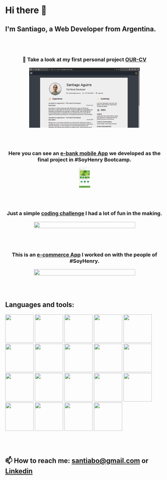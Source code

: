 

# Hi there 👋   

## I'm Santiago, a Web Developer from Argentina.  
<br></br>

### <div align="center"> 🔭 Take a look at my first personal project [OUR-CV](https://github.com/santiabo/OUR-CV)  
  <p align="center">
<img src="https://raw.githubusercontent.com/santiabo/santiabo/main/ourcv-web.png" width="70%" height="70%" align="center">  
  </p>
</div>

<br></br>
### <div align="center"> Here you can see an [e-bank mobile App](https://github.com/arielboyu/Henry-Bank-Front-G05) we developed as the final project in #SoyHenry Bootcamp.  
  <p align="center">
<img src= 'https://raw.githubusercontent.com/santiabo/santiabo/main/TreeBank.png' width="35" height="35%" align="center">  
  </p>
</div>

<br></br>
### <div align="center"> Just a simple [coding challenge](https://github.com/santiabo/Aerolab-Challenge) I had a lot of fun in the making.  
   <p align="center">
<img src='https://user-images.githubusercontent.com/67667762/119336421-0b768400-bc64-11eb-9f50-0210aeb7c9fa.png'  width="80%" height="80%" >  
   </p>
</div>  

<br></br>
### <div align="center"> This is an [e-commerce App](https://github.com/santiabo/e-commerce-project) I worked on with the people of #SoyHenry.  
   <p align="center">
<img src='https://camo.githubusercontent.com/b1c841e3ad29f12b57b9a0c9db4b8a6eadc4df6bf9edcb66739363fa62b9a2d7/687474703a2f2f7265732e636c6f7564696e6172792e636f6d2f676f6e7a616c6f616775696c61726d2f696d6167652f75706c6f61642f76313631323139353736392f486f6d655f616c637268732e6a7067'  width="80%" height="80%" >  
   </p>
</div>  
  
<br></br>


## Languages and tools:  
   
<p float="left">
<img src="https://encrypted-tbn0.gstatic.com/images?q=tbn:ANd9GcQdKQPqjeOA7doseebdiP5IDuwDjyKlbs3AnJ4HPgn2JEAAlUWm9VoYQIgCeKUNL-KML3Y&usqp=CAU" width="90px" height="90px">
<img src="https://www.htmlcinco.com/wp-content/uploads/2011/01/HTML5_Logo_256.png" width="90px" height="90px">
<img src="https://blastcoding.com/wp-content/uploads/2018/10/CSS3.png" width="90px" height="90px"> 
<img src="https://www.mathieufontaine.dev/img/logos/react-js.png" width="90px" height="90px"> 
<img src="https://raw.githubusercontent.com/styled-components/brand/master/styled-components.png" width="90px" height="90px"> 
<img src="https://blog.baehost.com/wp-content/uploads/2017/12/bootstrap.png" width="90px" height="90px">  
<img src="http://soyangelica.com/static/media/logo-redux.9ccce502.png" width="90px" height="90px">  
<img src="https://victorroblesweb.es/wp-content/uploads/2018/01/nodejs-victorroblesweb.png" width="90px" height="90px">
<img src="https://media.vlpt.us/images/potter/post/76303932-4916-4c24-9252-7e530a57bf0c/1_XP-mZOrIqX7OsFInN2ngRQ.png" width="90px" height="90px">
      <img src="https://encrypted-tbn0.gstatic.com/images?q=tbn:ANd9GcRcdmqNf59SYOamNX0yVK4ASouzwOCvtsk2hL-gxJF6T3CxApq0htG-Nebg_sf5wqUaa_c&usqp=CAU" width="90px" height="90px">
   <img src="https://es-wiki.ikoula.com/images/a/a3/Postgre.png" width="90px" height="90px">
   <img src="https://ivan6801.github.io/Portafolio-Ivan/sintaxis-img/postman.png" width="90px" height="90px">
   <img src="https://downloadly.net/wp-content/uploads/2020/03/DBeaver.png" width="90px" height="90px">
   <img src="https://appstore-data.csml.dev/images/airtable.png" width="90px" height="90px">
   <img src="https://uve.edu.mx/wp-content/uploads/2016/09/trello.png" width="90px" height="90px">
   <img src="https://i.pinimg.com/originals/a5/58/b4/a558b426cb8973523f37bbed94cf0f09.png" width="90px" height="90px">
  <img src="https://k-miyake.github.io/blog/nuxt-vscode-appservice/nuxt.png" width="90px" height="90px">
  <img src="https://xingyifei.top/images/vue.png" width="90px" height="90px">
  <img src="https://avatars1.githubusercontent.com/u/22965283?s=200&v=4" width="90px" height="90px">
</p>

<br></br>
## 📫 How to reach me: santiabo@gmail.com or [Linkedin](https://www.linkedin.com/in/santiago--aguirre/)
